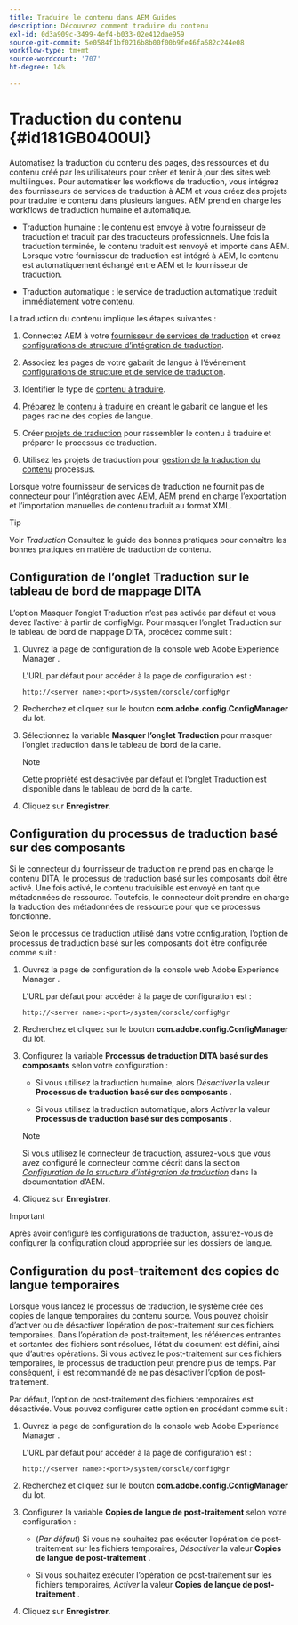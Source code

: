 ```yaml
---
title: Traduire le contenu dans AEM Guides
description: Découvrez comment traduire du contenu
exl-id: 0d3a909c-3499-4ef4-b033-02e412dae959
source-git-commit: 5e0584f1bf0216b8b00f00b9fe46fa682c244e08
workflow-type: tm+mt
source-wordcount: '707'
ht-degree: 14%

---
```


# Traduction du contenu {#id181GB0400UI}

Automatisez la traduction du contenu des pages, des ressources et du contenu créé par les utilisateurs pour créer et tenir à jour des sites web multilingues. Pour automatiser les workflows de traduction, vous intégrez des fournisseurs de services de traduction à AEM et vous créez des projets pour traduire le contenu dans plusieurs langues. AEM prend en charge les workflows de traduction humaine et automatique.

- Traduction humaine : le contenu est envoyé à votre fournisseur de traduction et traduit par des traducteurs professionnels. Une fois la traduction terminée, le contenu traduit est renvoyé et importé dans AEM. Lorsque votre fournisseur de traduction est intégré à AEM, le contenu est automatiquement échangé entre AEM et le fournisseur de traduction.

- Traduction automatique : le service de traduction automatique traduit immédiatement votre contenu.


La traduction du contenu implique les étapes suivantes :

1. Connectez AEM à votre [fournisseur de services de traduction](https://helpx.adobe.com/experience-manager/6-5/sites/administering/using/tc-tic.html#ConnectingtoaTranslationServiceProvider) et créez [configurations de structure d’intégration de traduction](https://helpx.adobe.com/experience-manager/6-5/sites/administering/using/tc-tic.html#CreatingaTranslationIntegrationConfiguration).

1. Associez les pages de votre gabarit de langue à l’événement [configurations de structure et de service de traduction](https://helpx.adobe.com/experience-manager/6-5/sites/administering/using/tc-tic.html#ConfiguringPagesforTranslation).

1. Identifier le type de [contenu à traduire](https://experienceleague.adobe.com/docs/experience-manager-65/administering/introduction/tc-rules.html?lang=fr).

1. [Préparez le contenu à traduire](https://helpx.adobe.com/experience-manager/6-5/sites/administering/using/tc-prep.html) en créant le gabarit de langue et les pages racine des copies de langue.

1. Créer [projets de traduction](https://experienceleague.adobe.com/docs/experience-manager-65/administering/introduction/tc-manage.html?lang=fr) pour rassembler le contenu à traduire et préparer le processus de traduction.

1. Utilisez les projets de traduction pour [gestion de la traduction du contenu](https://experienceleague.adobe.com/docs/experience-manager-65/administering/introduction/tc-manage.html?lang=fr) processus.


Lorsque votre fournisseur de services de traduction ne fournit pas de connecteur pour l’intégration avec AEM, AEM prend en charge l’exportation et l’importation manuelles de contenu traduit au format XML.

>[!TIP]
>
> Voir *Traduction* Consultez le guide des bonnes pratiques pour connaître les bonnes pratiques en matière de traduction de contenu.

## Configuration de l’onglet Traduction sur le tableau de bord de mappage DITA

L’option Masquer l’onglet Traduction n’est pas activée par défaut et vous devez l’activer à partir de configMgr. Pour masquer l’onglet Traduction sur le tableau de bord de mappage DITA, procédez comme suit :

1. Ouvrez la page de configuration de la console web Adobe Experience Manager .

   L&#39;URL par défaut pour accéder à la page de configuration est :

   ```http
   http://<server name>:<port>/system/console/configMgr
   ```

1. Recherchez et cliquez sur le bouton **com.adobe.config.ConfigManager** du lot.

1. Sélectionnez la variable **Masquer l’onglet Traduction** pour masquer l’onglet traduction dans le tableau de bord de la carte.

   >[!NOTE]
   >
   > Cette propriété est désactivée par défaut et l’onglet Traduction est disponible dans le tableau de bord de la carte.

1. Cliquez sur **Enregistrer**.

## Configuration du processus de traduction basé sur des composants

Si le connecteur du fournisseur de traduction ne prend pas en charge le contenu DITA, le processus de traduction basé sur les composants doit être activé. Une fois activé, le contenu traduisible est envoyé en tant que métadonnées de ressource. Toutefois, le connecteur doit prendre en charge la traduction des métadonnées de ressource pour que ce processus fonctionne.

Selon le processus de traduction utilisé dans votre configuration, l’option de processus de traduction basé sur les composants doit être configurée comme suit :

1. Ouvrez la page de configuration de la console web Adobe Experience Manager .

   L&#39;URL par défaut pour accéder à la page de configuration est :

   ```http
   http://<server name>:<port>/system/console/configMgr
   ```

1. Recherchez et cliquez sur le bouton **com.adobe.config.ConfigManager** du lot.

1. Configurez la variable **Processus de traduction DITA basé sur des composants** selon votre configuration :

   - Si vous utilisez la traduction humaine, alors *Désactiver* la valeur **Processus de traduction basé sur des composants** .

   - Si vous utilisez la traduction automatique, alors *Activer* la valeur **Processus de traduction basé sur des composants** .

   >[!NOTE]
   >
   > Si vous utilisez le connecteur de traduction, assurez-vous que vous avez configuré le connecteur comme décrit dans la section *[Configuration de la structure d’intégration de traduction](https://helpx.adobe.com/experience-manager/6-5/sites/administering/using/tc-tic.html)* dans la documentation d’AEM.

1. Cliquez sur **Enregistrer**.


>[!IMPORTANT]
>
> Après avoir configuré les configurations de traduction, assurez-vous de configurer la configuration cloud appropriée sur les dossiers de langue.

## Configuration du post-traitement des copies de langue temporaires

Lorsque vous lancez le processus de traduction, le système crée des copies de langue temporaires du contenu source. Vous pouvez choisir d’activer ou de désactiver l’opération de post-traitement sur ces fichiers temporaires. Dans l’opération de post-traitement, les références entrantes et sortantes des fichiers sont résolues, l’état du document est défini, ainsi que d’autres opérations. Si vous activez le post-traitement sur ces fichiers temporaires, le processus de traduction peut prendre plus de temps. Par conséquent, il est recommandé de ne pas désactiver l’option de post-traitement.

Par défaut, l’option de post-traitement des fichiers temporaires est désactivée. Vous pouvez configurer cette option en procédant comme suit :

1. Ouvrez la page de configuration de la console web Adobe Experience Manager .

   L&#39;URL par défaut pour accéder à la page de configuration est :

   ```http
   http://<server name>:<port>/system/console/configMgr
   ```

1. Recherchez et cliquez sur le bouton **com.adobe.config.ConfigManager** du lot.

1. Configurez la variable **Copies de langue de post-traitement** selon votre configuration :

   - \(*Par défaut*\) Si vous ne souhaitez pas exécuter l’opération de post-traitement sur les fichiers temporaires, *Désactiver* la valeur **Copies de langue de post-traitement** .

   - Si vous souhaitez exécuter l’opération de post-traitement sur les fichiers temporaires, *Activer* la valeur **Copies de langue de post-traitement** .

1. Cliquez sur **Enregistrer**.
